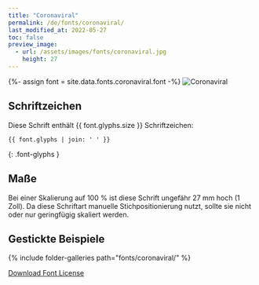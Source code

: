 ```yaml
---
title: "Coronaviral"
permalink: /de/fonts/coronaviral/
last_modified_at: 2022-05-27
toc: false
preview_image:
  - url: /assets/images/fonts/coronaviral.jpg
    height: 27
---
```

{%- assign font = site.data.fonts.coronaviral.font -%}
![Coronaviral](/assets/images/fonts/coronaviral.jpg)

## Schriftzeichen

Diese Schrift enthält  {{ font.glyphs.size }} Schriftzeichen:

```
{{ font.glyphs | join: ' ' }}
```
{: .font-glyphs }
## Maße

Bei einer Skalierung auf 100 % ist diese Schrift ungefähr 27 mm hoch (1 Zoll).
Da diese Schriftart manuelle Stichpositionierung nutzt, sollte sie nicht oder nur geringfügig skaliert werden.



## Gestickte Beispiele

{% include folder-galleries path="fonts/coronaviral/" %}

[Download Font License](https://github.com/inkstitch/inkstitch/tree/main/fonts/coronaviral/LICENSE)
